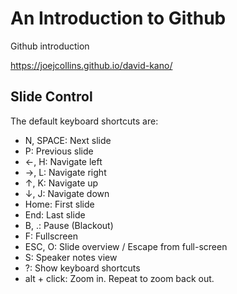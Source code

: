 # An Introduction to Github

Github introduction

https://joejcollins.github.io/david-kano/

## Slide Control

The default keyboard shortcuts are:

* N, SPACE: Next slide
* P: Previous slide
* ←, H: Navigate left
* →, L: Navigate right
* ↑, K: Navigate up
* ↓, J: Navigate down
* Home: First slide
* End: Last slide
* B, .: Pause (Blackout)
* F: Fullscreen
* ESC, O: Slide overview / Escape from full-screen
* S: Speaker notes view
* ?: Show keyboard shortcuts
* alt + click: Zoom in. Repeat to zoom back out.
